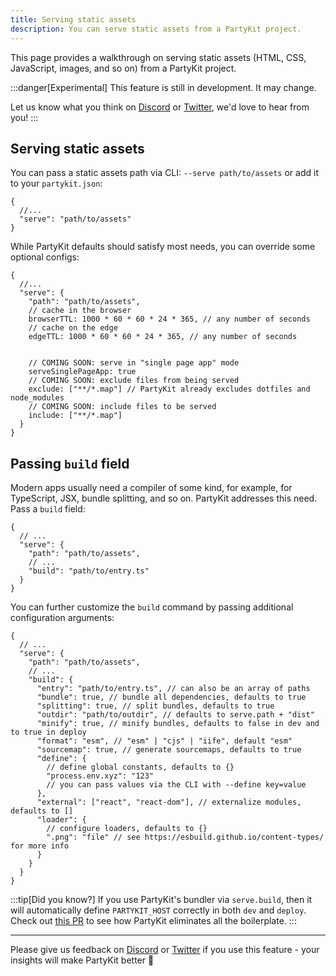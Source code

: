 ```yaml
---
title: Serving static assets
description: You can serve static assets from a PartyKit project.
---
```


This page provides a walkthrough on serving static assets (HTML, CSS, JavaScript, images, and so on) from a PartyKit project.

:::danger[Experimental]
This feature is still in development. It may change.

Let us know what you think on [Discord](https://discord.gg/KDZb7J4uxJ) or [Twitter](https://twitter.com/partykit_io), we'd love to hear from you!
:::

## Serving static assets

You can pass a static assets path via CLI: `--serve path/to/assets` or add it to your `partykit.json`:

```jsonc
{
  //...
  "serve": "path/to/assets"
}
```

While PartyKit defaults should satisfy most needs, you can override some optional configs:

```jsonc
{
  //...
  "serve": {
    "path": "path/to/assets",
    // cache in the browser
    browserTTL: 1000 * 60 * 60 * 24 * 365, // any number of seconds
    // cache on the edge
    edgeTTL: 1000 * 60 * 60 * 24 * 365, // any number of seconds


    // COMING SOON: serve in "single page app" mode
    serveSinglePageApp: true
    // COMING SOON: exclude files from being served
    exclude: ["**/*.map"] // PartyKit already excludes dotfiles and node_modules
    // COMING SOON: include files to be served
    include: ["**/*.map"]
  }
}
```

## Passing `build` field

Modern apps usually need a compiler of some kind, for example, for TypeScript, JSX, bundle splitting, and so on. PartyKit addresses this need. Pass a `build` field:

```jsonc
{
  // ...
  "serve": {
    "path": "path/to/assets",
    // ...
    "build": "path/to/entry.ts"
  }
}
```

You can further customize the `build` command by passing additional configuration arguments:

```jsonc
{
  // ...
  "serve": {
    "path": "path/to/assets",
    // ...
    "build": {
      "entry": "path/to/entry.ts", // can also be an array of paths
      "bundle": true, // bundle all dependencies, defaults to true
      "splitting": true, // split bundles, defaults to true
      "outdir": "path/to/outdir", // defaults to serve.path + "dist"
      "minify": true, // minify bundles, defaults to false in dev and to true in deploy
      "format": "esm", // "esm" | "cjs" | "iife", default "esm"
      "sourcemap": true, // generate sourcemaps, defaults to true
      "define": {
        // define global constants, defaults to {}
        "process.env.xyz": "123"
        // you can pass values via the CLI with --define key=value
      },
      "external": ["react", "react-dom"], // externalize modules, defaults to []
      "loader": {
        // configure loaders, defaults to {}
        ".png": "file" // see https://esbuild.github.io/content-types/ for more info
      }
    }
  }
}
```

:::tip[Did you know?]
If you use PartyKit's bundler via `serve.build`, then it will automatically define `PARTYKIT_HOST` correctly in both `dev` and `deploy`. Check out [this PR](https://github.com/partykit/partykit/pull/246) to see how PartyKit eliminates all the boilerplate.
:::

---

Please give us feedback on [Discord](https://discord.gg/KDZb7J4uxJ) or [Twitter](https://twitter.com/partykit_io) if you use this feature - your insights will make PartyKit better 🥳